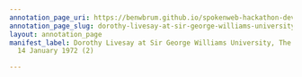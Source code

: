```yaml
---
annotation_page_uri: https://benwbrum.github.io/spokenweb-hackathon-development/annotations/dorothy-livesay-at-sir-george-williams-university-the-poetry-series-14-january-1972-2--canvas-1-toc.json
annotation_page_slug: dorothy-livesay-at-sir-george-williams-university-the-poetry-series-14-january-1972-2--canvas-1-toc
layout: annotation_page
manifest_label: Dorothy Livesay at Sir George Williams University, The Poetry Series,
  14 January 1972 (2)

---
```

